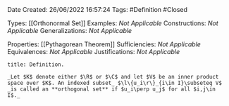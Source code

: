 <br />
<br />

Date Created: 26/06/2022 16:57:24
Tags: #Definition #Closed

Types: [[Orthonormal Set]]
Examples: _Not Applicable_
Constructions: _Not Applicable_
Generalizations: _Not Applicable_

Properties: [[Pythagorean Theorem]]
Sufficiencies: _Not Applicable_
Equivalences: _Not Applicable_
Justifications: _Not Applicable_

``` ad-Definition
title: Definition.

_Let $K$ denote either $\R$ or $\C$ and let $V$ be an inner product space over $K$. An indexed subset_ $\l\{u_i\r\}_{i\in I}\subseteq V$ _is called an **orthogonal set** if $u_i\perp u_j$ for all $i,j\in I$._

```
